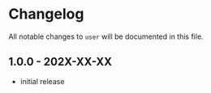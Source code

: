 # Changelog

All notable changes to `user` will be documented in this file.

## 1.0.0 - 202X-XX-XX

- initial release
